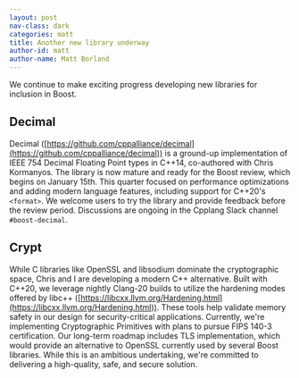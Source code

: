 ```yaml
---
layout: post
nav-class: dark
categories: matt
title: Another new library underway
author-id: matt
author-name: Matt Borland
---
```


We continue to make exciting progress developing new libraries for inclusion in Boost.

## Decimal

Decimal ([https://github.com/cppalliance/decimal](https://github.com/cppalliance/decimal)) is a ground-up implementation of IEEE 754 Decimal Floating Point types in C++14, co-authored with Chris Kormanyos.
The library is now mature and ready for the Boost review, which begins on January 15th. 
This quarter focused on performance optimizations and adding modern language features, including support for C++20's `<format>`.
We welcome users to try the library and provide feedback before the review period.
Discussions are ongoing in the Cpplang Slack channel `#boost-decimal`.

## Crypt

While C libraries like OpenSSL and libsodium dominate the cryptographic space, Chris and I are developing a modern C++ alternative.
Built with C++20, we leverage nightly Clang-20 builds to utilize the hardening modes offered by libc++ ([https://libcxx.llvm.org/Hardening.html](https://libcxx.llvm.org/Hardening.html)).
These tools help validate memory safety in our design for security-critical applications.
Currently, we're implementing Cryptographic Primitives with plans to pursue FIPS 140-3 certification.
Our long-term roadmap includes TLS implementation, which would provide an alternative to OpenSSL currently used by several Boost libraries.
While this is an ambitious undertaking, we're committed to delivering a high-quality, safe, and secure solution.

